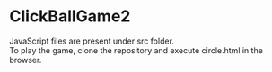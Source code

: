# ClickBallGame2
JavaScript files are  present under src folder.  
To play the game, clone the repository and execute circle.html in the browser.
